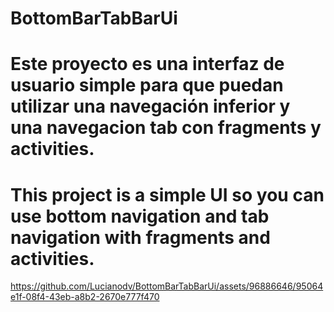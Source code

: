 # BottomBarTabBarUi

# Este proyecto es una interfaz de usuario simple para que puedan utilizar una navegación inferior y una navegacion tab con fragments y activities.

# This project is a simple UI so you can use bottom navigation and tab navigation with fragments and activities.



https://github.com/Lucianodv/BottomBarTabBarUi/assets/96886646/95064e1f-08f4-43eb-a8b2-2670e777f470

